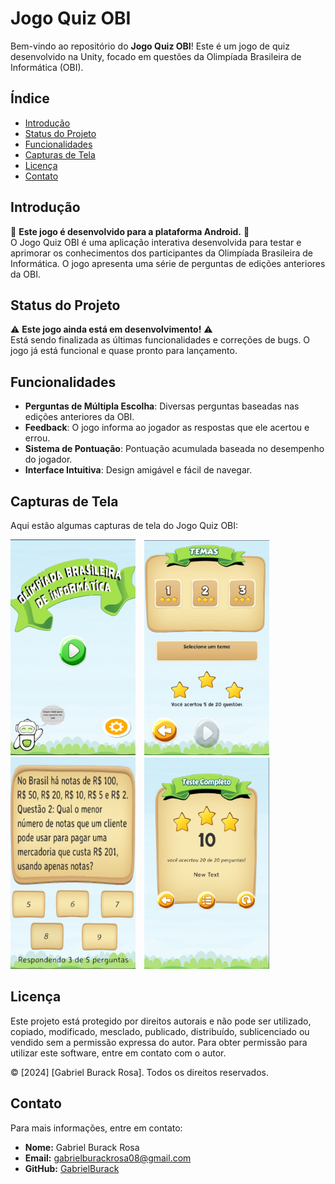# Jogo Quiz OBI

Bem-vindo ao repositório do **Jogo Quiz OBI**! Este é um jogo de quiz desenvolvido na Unity, focado em questões da Olimpíada Brasileira de Informática (OBI).

## Índice

- [Introdução](#introdução)
- [Status do Projeto](#status-do-projeto)
- [Funcionalidades](#funcionalidades)
- [Capturas de Tela](#capturas-de-tela)
- [Licença](#licença)
- [Contato](#contato)

## Introdução
📱 **Este jogo é desenvolvido para a plataforma Android.** 📱  
O Jogo Quiz OBI é uma aplicação interativa desenvolvida para testar e aprimorar os conhecimentos dos participantes da Olimpíada Brasileira de Informática. O jogo apresenta uma série de perguntas de edições anteriores da OBI.  


## Status do Projeto

⚠️ **Este jogo ainda está em desenvolvimento!** ⚠️  
Está sendo finalizada as últimas funcionalidades e correções de bugs. O jogo já está funcional e quase pronto para lançamento.

## Funcionalidades

- **Perguntas de Múltipla Escolha**: Diversas perguntas baseadas nas edições anteriores da OBI.
- **Feedback**: O jogo informa ao jogador as respostas que ele acertou e errou.
- **Sistema de Pontuação**: Pontuação acumulada baseada no desempenho do jogador.
- **Interface Intuitiva**: Design amigável e fácil de navegar.

## Capturas de Tela

Aqui estão algumas capturas de tela do Jogo Quiz OBI:

<p float="left">
  <img src="game-screenshots/Captura%20de%20tela%202024-08-03%20145110.png" alt="Tela Inicial" width="200" style="margin-right: 10px;">
  <img src="game-screenshots/Captura%20de%20tela%202024-08-03%20145128.png" alt="Escolher tema" width="200" style="margin-right: 10px;">
  <img src="game-screenshots/Captura%20de%20tela%202024-08-03%20145211.png" alt="Tela pergunta" width="200" style="margin-right: 10px;">
  <img src="game-screenshots/Captura%20de%20tela%202024-08-03%20145221.png" alt="Nota Final" width="200">
</p>

## Licença

Este projeto está protegido por direitos autorais e não pode ser utilizado, copiado, modificado, mesclado, publicado, distribuído, sublicenciado ou vendido sem a permissão expressa do autor. Para obter permissão para utilizar este software, entre em contato com o autor.

© [2024] [Gabriel Burack Rosa]. Todos os direitos reservados.

## Contato

Para mais informações, entre em contato:

- **Nome:** Gabriel Burack Rosa
- **Email:** gabrielburackrosa08@gmail.com
- **GitHub:** [GabrielBurack](https://github.com/GabrielBurack)
